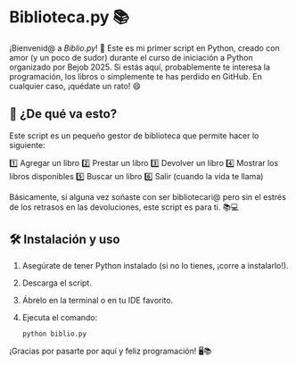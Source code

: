 # Biblioteca.py 📚

¡Bienvenid@ a *Biblio.py*! 🎉 Este es mi primer script en Python, creado con amor (y un poco de sudor) durante el curso de iniciación a Python organizado por Bejob 2025. Si estás aquí, probablemente te interesa la programación, los libros o simplemente te has perdido en GitHub. En cualquier caso, ¡quédate un rato! 😄

## 📖 ¿De qué va esto?
Este script es un pequeño gestor de biblioteca que permite hacer lo siguiente:

1️⃣ Agregar un libro
2️⃣ Prestar un libro
3️⃣ Devolver un libro
4️⃣ Mostrar los libros disponibles
5️⃣ Buscar un libro
6️⃣ Salir (cuando la vida te llama)

Básicamente, si alguna vez soñaste con ser bibliotecari@ pero sin el estrés de los retrasos en las devoluciones, este script es para ti. 📚💻

## 🛠 Instalación y uso
1. Asegúrate de tener Python instalado (si no lo tienes, ¡corre a instalarlo!).
2. Descarga el script.
3. Ábrelo en la terminal o en tu IDE favorito.
4. Ejecuta el comando:
   
   ```bash
   python biblio.py
   ```
   
¡Gracias por pasarte por aquí y feliz programación! 🖥📚
